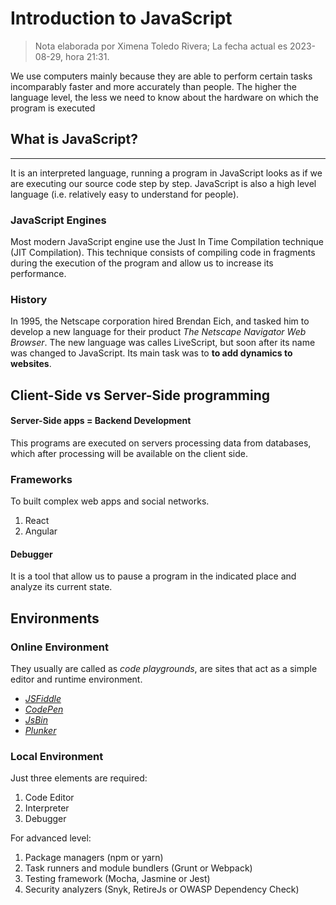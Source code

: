 # Introduction to JavaScript

>Nota elaborada por Ximena Toledo Rivera;
>La fecha actual es 2023-08-29, hora 21:31.

We use computers mainly because they are able to perform certain tasks incomparably faster and more accurately than people. The higher the language level, the less we need to know about the hardware on which the program is executed

## What is JavaScript?
___
It is an interpreted language, running a program in JavaScript looks as if we are executing our source code step by step. JavaScript is also a high level language (i.e. relatively easy to understand for people).
### JavaScript Engines
Most modern JavaScript engine use the Just In Time Compilation technique (JIT Compilation). This technique consists of compiling code in fragments during the execution of the program and allow us to increase its performance. 

### History
In 1995, the Netscape corporation hired Brendan Eich, and tasked him to develop a new language for their product *The Netscape Navigator Web Browser*. The new language was calles LiveScript, but soon after its name was changed to JavaScript. Its main task was to **to add dynamics to websites**.

## Client-Side vs Server-Side programming
#### Server-Side apps = Backend Development
This programs are executed on servers processing data from databases, which after processing will be available on the client side.
### Frameworks
To built complex web apps and social networks.
1. React
2. Angular
#### Debugger
It is  a tool that allow us to pause a program in the indicated place and analyze its current state.
## Environments
### Online Environment
They usually are called as *code playgrounds*, are sites that act as a simple editor and runtime environment.
- _[JSFiddle](https://jsfiddle.net/)_
- _[CodePen](https://codepen.io/pen/)_
- _[JsBin](https://jsbin.com/)_
- _[Plunker](https://plnkr.co/)_
### Local Environment
Just three elements are required:
1. Code Editor
2. Interpreter
3. Debugger

For advanced level:
1. Package managers (npm or yarn)
2. Task runners and module bundlers (Grunt or Webpack)
3. Testing framework (Mocha, Jasmine or Jest)
4. Security analyzers (Snyk, RetireJs or OWASP Dependency Check)